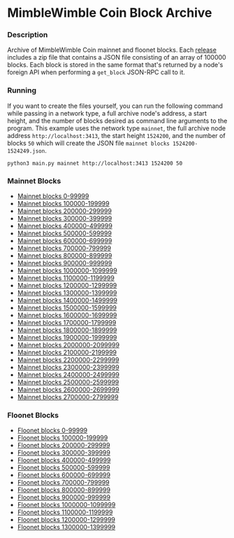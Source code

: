 # MimbleWimble Coin Block Archive

### Description
Archive of MimbleWimble Coin mainnet and floonet blocks. Each [release](https://github.com/NicolasFlamel1/MimbleWimble-Coin-Block-Archive/releases) includes a zip file that contains a JSON file consisting of an array of 100000 blocks. Each block is stored in the same format that's returned by a node's foreign API when performing a `get_block` JSON-RPC call to it.

### Running
If you want to create the files yourself, you can run the following command while passing in a network type, a full archive node's address, a start height, and the number of blocks desired as command line arguments to the program. This example uses the network type `mainnet`, the full archive node address `http://localhost:3413`, the start height `1524200`, and the number of blocks `50` which will create the JSON file `mainnet blocks 1524200-1524249.json`.
```
python3 main.py mainnet http://localhost:3413 1524200 50
```

### Mainnet Blocks
* [Mainnet blocks 0-99999](https://github.com/NicolasFlamel1/MimbleWimble-Coin-Block-Archive/releases/download/Mainnet_Blocks_0-99999/mainnet_blocks_0-99999.zip)
* [Mainnet blocks 100000-199999](https://github.com/NicolasFlamel1/MimbleWimble-Coin-Block-Archive/releases/download/Mainnet_Blocks_100000-199999/mainnet_blocks_100000-199999.zip)
* [Mainnet blocks 200000-299999](https://github.com/NicolasFlamel1/MimbleWimble-Coin-Block-Archive/releases/download/Mainnet_Blocks_200000-299999/mainnet_blocks_200000-299999.zip)
* [Mainnet blocks 300000-399999](https://github.com/NicolasFlamel1/MimbleWimble-Coin-Block-Archive/releases/download/Mainnet_Blocks_300000-399999/mainnet_blocks_300000-399999.zip)
* [Mainnet blocks 400000-499999](https://github.com/NicolasFlamel1/MimbleWimble-Coin-Block-Archive/releases/download/Mainnet_Blocks_400000-499999/mainnet_blocks_400000-499999.zip)
* [Mainnet blocks 500000-599999](https://github.com/NicolasFlamel1/MimbleWimble-Coin-Block-Archive/releases/download/Mainnet_Blocks_500000-599999/mainnet_blocks_500000-599999.zip)
* [Mainnet blocks 600000-699999](https://github.com/NicolasFlamel1/MimbleWimble-Coin-Block-Archive/releases/download/Mainnet_Blocks_600000-699999/mainnet_blocks_600000-699999.zip)
* [Mainnet blocks 700000-799999](https://github.com/NicolasFlamel1/MimbleWimble-Coin-Block-Archive/releases/download/Mainnet_Blocks_700000-799999/mainnet_blocks_700000-799999.zip)
* [Mainnet blocks 800000-899999](https://github.com/NicolasFlamel1/MimbleWimble-Coin-Block-Archive/releases/download/Mainnet_Blocks_800000-899999/mainnet_blocks_800000-899999.zip)
* [Mainnet blocks 900000-999999](https://github.com/NicolasFlamel1/MimbleWimble-Coin-Block-Archive/releases/download/Mainnet_Blocks_900000-999999/mainnet_blocks_900000-999999.zip)
* [Mainnet blocks 1000000-1099999](https://github.com/NicolasFlamel1/MimbleWimble-Coin-Block-Archive/releases/download/Mainnet_Blocks_1000000-1099999/mainnet_blocks_1000000-1099999.zip)
* [Mainnet blocks 1100000-1199999](https://github.com/NicolasFlamel1/MimbleWimble-Coin-Block-Archive/releases/download/Mainnet_Blocks_1100000-1199999/mainnet_blocks_1100000-1199999.zip)
* [Mainnet blocks 1200000-1299999](https://github.com/NicolasFlamel1/MimbleWimble-Coin-Block-Archive/releases/download/Mainnet_Blocks_1200000-1299999/mainnet_blocks_1200000-1299999.zip)
* [Mainnet blocks 1300000-1399999](https://github.com/NicolasFlamel1/MimbleWimble-Coin-Block-Archive/releases/download/Mainnet_Blocks_1300000-1399999/mainnet_blocks_1300000-1399999.zip)
* [Mainnet blocks 1400000-1499999](https://github.com/NicolasFlamel1/MimbleWimble-Coin-Block-Archive/releases/download/Mainnet_Blocks_1400000-1499999/mainnet_blocks_1400000-1499999.zip)
* [Mainnet blocks 1500000-1599999](https://github.com/NicolasFlamel1/MimbleWimble-Coin-Block-Archive/releases/download/Mainnet_Blocks_1500000-1599999/mainnet_blocks_1500000-1599999.zip)
* [Mainnet blocks 1600000-1699999](https://github.com/NicolasFlamel1/MimbleWimble-Coin-Block-Archive/releases/download/Mainnet_Blocks_1600000-1699999/mainnet_blocks_1600000-1699999.zip)
* [Mainnet blocks 1700000-1799999](https://github.com/NicolasFlamel1/MimbleWimble-Coin-Block-Archive/releases/download/Mainnet_Blocks_1700000-1799999/mainnet_blocks_1700000-1799999.zip)
* [Mainnet blocks 1800000-1899999](https://github.com/NicolasFlamel1/MimbleWimble-Coin-Block-Archive/releases/download/Mainnet_Blocks_1800000-1899999/mainnet_blocks_1800000-1899999.zip)
* [Mainnet blocks 1900000-1999999](https://github.com/NicolasFlamel1/MimbleWimble-Coin-Block-Archive/releases/download/Mainnet_Blocks_1900000-1999999/mainnet_blocks_1900000-1999999.zip)
* [Mainnet blocks 2000000-2099999](https://github.com/NicolasFlamel1/MimbleWimble-Coin-Block-Archive/releases/download/Mainnet_Blocks_2000000-2099999/mainnet_blocks_2000000-2099999.zip)
* [Mainnet blocks 2100000-2199999](https://github.com/NicolasFlamel1/MimbleWimble-Coin-Block-Archive/releases/download/Mainnet_Blocks_2100000-2199999/mainnet_blocks_2100000-2199999.zip)
* [Mainnet blocks 2200000-2299999](https://github.com/NicolasFlamel1/MimbleWimble-Coin-Block-Archive/releases/download/Mainnet_Blocks_2200000-2299999/mainnet_blocks_2200000-2299999.zip)
* [Mainnet blocks 2300000-2399999](https://github.com/NicolasFlamel1/MimbleWimble-Coin-Block-Archive/releases/download/Mainnet_Blocks_2300000-2399999/mainnet_blocks_2300000-2399999.zip)
* [Mainnet blocks 2400000-2499999](https://github.com/NicolasFlamel1/MimbleWimble-Coin-Block-Archive/releases/download/Mainnet_Blocks_2400000-2499999/mainnet_blocks_2400000-2499999.zip)
* [Mainnet blocks 2500000-2599999](https://github.com/NicolasFlamel1/MimbleWimble-Coin-Block-Archive/releases/download/Mainnet_Blocks_2500000-2599999/mainnet_blocks_2500000-2599999.zip)
* [Mainnet blocks 2600000-2699999](https://github.com/NicolasFlamel1/MimbleWimble-Coin-Block-Archive/releases/download/Mainnet_Blocks_2600000-2699999/mainnet_blocks_2600000-2699999.zip)
* [Mainnet blocks 2700000-2799999](https://github.com/NicolasFlamel1/MimbleWimble-Coin-Block-Archive/releases/download/Mainnet_Blocks_2700000-2799999/mainnet_blocks_2700000-2799999.zip)

### Floonet Blocks
* [Floonet blocks 0-99999](https://github.com/NicolasFlamel1/MimbleWimble-Coin-Block-Archive/releases/download/Floonet_Blocks_0-99999/floonet_blocks_0-99999.zip)
* [Floonet blocks 100000-199999](https://github.com/NicolasFlamel1/MimbleWimble-Coin-Block-Archive/releases/download/Floonet_Blocks_100000-199999/floonet_blocks_100000-199999.zip)
* [Floonet blocks 200000-299999](https://github.com/NicolasFlamel1/MimbleWimble-Coin-Block-Archive/releases/download/Floonet_Blocks_200000-299999/floonet_blocks_200000-299999.zip)
* [Floonet blocks 300000-399999](https://github.com/NicolasFlamel1/MimbleWimble-Coin-Block-Archive/releases/download/Floonet_Blocks_300000-399999/floonet_blocks_300000-399999.zip)
* [Floonet blocks 400000-499999](https://github.com/NicolasFlamel1/MimbleWimble-Coin-Block-Archive/releases/download/Floonet_Blocks_400000-499999/floonet_blocks_400000-499999.zip)
* [Floonet blocks 500000-599999](https://github.com/NicolasFlamel1/MimbleWimble-Coin-Block-Archive/releases/download/Floonet_Blocks_500000-599999/floonet_blocks_500000-599999.zip)
* [Floonet blocks 600000-699999](https://github.com/NicolasFlamel1/MimbleWimble-Coin-Block-Archive/releases/download/Floonet_Blocks_600000-699999/floonet_blocks_600000-699999.zip)
* [Floonet blocks 700000-799999](https://github.com/NicolasFlamel1/MimbleWimble-Coin-Block-Archive/releases/download/Floonet_Blocks_700000-799999/floonet_blocks_700000-799999.zip)
* [Floonet blocks 800000-899999](https://github.com/NicolasFlamel1/MimbleWimble-Coin-Block-Archive/releases/download/Floonet_Blocks_800000-899999/floonet_blocks_800000-899999.zip)
* [Floonet blocks 900000-999999](https://github.com/NicolasFlamel1/MimbleWimble-Coin-Block-Archive/releases/download/Floonet_Blocks_900000-999999/floonet_blocks_900000-999999.zip)
* [Floonet blocks 1000000-1099999](https://github.com/NicolasFlamel1/MimbleWimble-Coin-Block-Archive/releases/download/Floonet_Blocks_1000000-1099999/floonet_blocks_1000000-1099999.zip)
* [Floonet blocks 1100000-1199999](https://github.com/NicolasFlamel1/MimbleWimble-Coin-Block-Archive/releases/download/Floonet_Blocks_1100000-1199999/floonet_blocks_1100000-1199999.zip)
* [Floonet blocks 1200000-1299999](https://github.com/NicolasFlamel1/MimbleWimble-Coin-Block-Archive/releases/download/Floonet_Blocks_1200000-1299999/floonet_blocks_1200000-1299999.zip)
* [Floonet blocks 1300000-1399999](https://github.com/NicolasFlamel1/MimbleWimble-Coin-Block-Archive/releases/download/Floonet_Blocks_1300000-1399999/floonet_blocks_1300000-1399999.zip)
